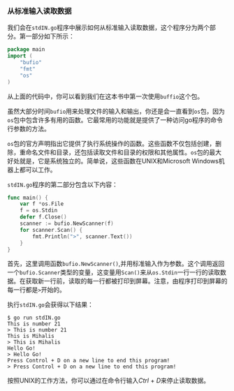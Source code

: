### 从标准输入读取数据

我们会在`stdIN.go`程序中展示如何从标准输入读取数据，这个程序分为两个部分。第一部分如下所示：

```go
package main
import (
    "bufio"
	"fmt"
	"os" 
)
```

从上面的代码中，你可以看到我们在这本书中第一次使用`buffio`这个包。

虽然大部分时间`bufio`用来处理文件的输入和输出，你还是会一直看到`os`包，因为`os`包中包含许多有用的函数。它最常用的功能就是提供了一种访问go程序的命令行参数的方法。

`os`包的官方声明指出它提供了执行系统操作的函数。这些函数不仅包括创建，删除，重命名文件和目录，还包括读取文件和目录的权限和其他属性。`os`包的最大好处就是，它是系统独立的。简单说，这些函数在UNIX和Microsoft Windows机器上都可以工作。

`stdIN.go`程序的第二部分包含以下内容：

```go
func main() {
    var f *os.File 
    f = os.Stdin 
    defer f.Close()
	scanner := bufio.NewScanner(f) 
    for scanner.Scan() {
		fmt.Println(">", scanner.Text()) 
    }
}
```

首先，这里调用函数`bufio.NewScanner()`,并用标准输入作为参数。这个调用返回一个`bufio.Scanner`类型的变量，这变量用`Scan()`来从`os.Stdin`一行一行的读取数据。在获取新一行前，读取的每一行都被打印到屏幕。注意，由程序打印到屏幕的每一行都是`>`开始的。

执行`stdIN.go`会获得以下结果：

```shell
$ go run stdIN.go 
This is number 21 
> This is number 21 
This is Mihalis
> This is Mihalis
Hello Go!
> Hello Go!
Press Control + D on a new line to end this program!
> Press Control + D on a new line to end this program!
```

按照UNIX的工作方法，你可以通过在命令行输入*Ctrl* + *D*来停止读取数据。

## 